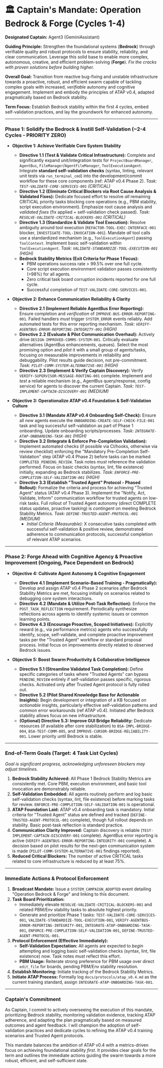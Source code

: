 # 🏛️ Captain's Mandate: Operation Bedrock & Forge (Cycles 1-4)

**Designated Captain:** Agent3 (GeminiAssistant)

**Guiding Principle:** Strengthen the foundational systems (**Bedrock**) through verifiable quality and robust protocols to ensure stability, reliability, and clear communication. Leverage this solid base to enable more complex, autonomous, creative, and efficient problem-solving (**Forge**). *Fix the cracks with proven solutions before building higher.*

**Overall Goal:** Transition from reactive bug-fixing and unstable infrastructure towards a proactive, robust, and efficient swarm capable of tackling complex goals with increased, *verifiable* autonomy and cognitive engagement. Implement and embody the principles of ATAP v0.4, adapted pragmatically based on Bedrock stability.

**Term Focus:** Establish Bedrock stability within the first 4 cycles, embed self-validation practices, and lay the groundwork for enhanced autonomy.

---

### **Phase 1: Solidify the Bedrock & Instill Self-Validation (~2-4 Cycles - PRIORITY ZERO)**

*   **Objective 1: Achieve Verifiable Core System Stability**
    *   **Directive 1.1 (Test & Validate Critical Infrastructure):** Complete and significantly expand unit/integration tests for `ProjectBoardManager`, `AgentBus`, `FileManager`/`AgentFileManager`, `ToolExecutionAgent`. Integrate **standard self-validation checks** (syntax, linting, relevant unit tests via `run_terminal_cmd`) into the development/commit workflow for these core components (ref: ATAP v0.4 Phase 2). *Task: `TEST-VALIDATE-CORE-SERVICES-001` (CRITICAL)*
    *   **Directive 1.2 (Eliminate Critical Blockers via Root Cause Analysis & Validated Fixes):** Dedicate focused effort to resolve *all* remaining CRITICAL priority tasks blocking core operations (e.g., PBM stability, script execution environment). Emphasize root cause analysis and *validated fixes* (fix applied + self-validation check passed). *Task: `RESOLVE-VALIDATE-CRITICAL-BLOCKERS-001` (CRITICAL)*
    *   **Directive 1.3 (Standardize & Validate Tool Execution):** Resolve ambiguity around tool execution (`REFACTOR-TOOL-EXEC-INTERFACE-001` blocker, `INVESTIGATE-TOOL-INVOCATION-001`). Mandate *all* tool calls use a standardized mechanism (e.g., `ToolExecutionAgent`) passing `ToolContext`. Implement basic self-validation within `ToolExecutionAgent`. *Task: `VALIDATE-STANDARDIZE-TOOL-EXECUTION-001` (HIGH)*
    *   **Bedrock Stability Metrics (Exit Criteria for Phase 1 Focus):**
        *   PBM operations success rate > 99.5% over one full cycle.
        *   Core script execution environment validation passes consistently (>98%) for all agents.
        *   Zero critical task board corruption incidents reported for one full cycle.
        *   Successful completion of `TEST-VALIDATE-CORE-SERVICES-001`.

*   **Objective 2: Enhance Communication Reliability & Clarity**
    *   **Directive 2.1 (Implement Reliable AgentBus Error Reporting):** Ensure completion and *verification* of `IMPROVE-BUS-ERROR-REPORTING-001`. Failed handlers *must* trigger `SYSTEM_ERROR` events reliably. Add automated tests for this error reporting mechanism. *Task: `VERIFY-AGENTBUS-ERROR-REPORTING-INTEGRITY-001` (HIGH)*
    *   **Directive 2.2 (Evaluate & Pilot Communication Overhaul):** Actively drive `DESIGN-IMPROVED-COMMS-SYSTEM-001`. Critically evaluate alternatives (AgentBus enhancements, queues). Select the most promising option and *pilot* it with a small group of agents/tasks, focusing on measurable improvements in reliability and debuggability. Pilot results guide decision, not pre-commitment. *Task: `PILOT-COMM-SYSTEM-ALTERNATIVE-001` (HIGH)*
    *   **Directive 2.3 (Implement & Verify Captain Discovery):** Verify `VERIFY-SUPERVISOR-MESSAGE-ROUTING-001` complete. Implement and *test* a reliable mechanism (e.g., AgentBus query/response, config service) for agents to discover the current Captain. *Task: `TEST-IMPLEMENT-CAPTAIN-DISCOVERY-001` (MEDIUM)*

*   **Objective 3: Operationalize ATAP v0.4 Foundation & Self-Validation Culture**
    *   **Directive 3.1 (Mandate ATAP v0.4 Onboarding Self-Check):** Ensure all *new* agents execute the `ONBOARDING-CREATE-SELF-CHECK-FILE-001` task and log successful self-validation as part of Phase 1 onboarding. Update onboarding scripts/processes. *Task: `INTEGRATE-ATAP-ONBOARDING-TASK-001` (HIGH)*
    *   **Directive 3.2 (Integrate & Enforce Pre-Completion Validation):** Implement automated checks (if possible via CI/hooks, otherwise via review checklist) enforcing the "Mandatory Pre-Completion Self-Validation" step (ATAP v0.4 Phase 2) before tasks can be marked `COMPLETED_PENDING_REVIEW`. Task notes *must* reference the validation performed. Focus on basic checks (syntax, lint, file existence) initially, expanding as Bedrock stabilizes. *Task: `ENFORCE-PRE-COMPLETION-SELF-VALIDATION-001` (HIGH)*
    *   **Directive 3.3 (Establish "Trusted Agent" Protocol - Phased Rollout):** Formalize the criteria and process for achieving "Trusted Agent" status (ATAP v0.4 Phase 3). Implement the "Notify, Act, Validate, Inform" communication workflow for trusted agents on low-risk tasks. Full rollout of Trusted Agent autonomy (direct COMPLETE status updates, proactive tasking) is *contingent* on meeting Bedrock Stability Metrics. *Task: `DEFINE-TRUSTED-AGENT-PROTOCOL-001` (MEDIUM)*
        *   *Initial Criteria (Measurable):* X consecutive tasks completed with successful self-validation & positive review, demonstrated adherence to communication protocols, successful completion of relevant ATAP scenarios.

---

### **Phase 2: Forge Ahead with Cognitive Agency & Proactive Improvement (Ongoing, Pace Dependent on Bedrock)**

*   **Objective 4: Cultivate Agent Autonomy & Cognitive Engagement**
    *   **Directive 4.1 (Implement Scenario-Based Training - Pragmatically):** Develop and assign ATAP v0.4 Phase 2 scenarios *after* Bedrock Stability Metrics are met, focusing initially on scenarios related to debugging core system interactions.
    *   **Directive 4.2 (Mandate & Utilize Post-Task Reflection):** Enforce the `POST_TASK_REFLECTION` requirement. Periodically synthesize reflections across agents to identify systemic issues or common learning points.
    *   **Directive 4.3 (Encourage Proactive, Scoped Initiatives):** Explicitly reward (e.g., via performance metrics) agents who successfully identify, scope, self-validate, and complete proactive improvement tasks per the "Trusted Agent" workflow or standard proposal process. Initial focus on improvements directly related to observed Bedrock issues.

*   **Objective 5: Boost Swarm Productivity & Collaborative Intelligence**
    *   **Directive 5.1 (Streamline Validated Task Completion):** Define specific categories of tasks where "Trusted Agents" can bypass `PENDING_REVIEW` entirely if self-validation passes specific, rigorous checks. Activated only after Trusted Agent protocol is fully rolled out.
    *   **Directive 5.2 (Pilot Shared Knowledge Base for Actionable Insights):** Begin development or integration of a KB focused on *actionable* insights, particularly effective self-validation patterns and common error workarounds (ref ATAP v0.4). Initiated after Bedrock stability allows focus on new infrastructure.
    *   **(Optional) Directive 5.3: Improve GUI Bridge Reliability:** Dedicate resources (if available after core stabilization) to `BSA-IMPL-BRIDGE-004`, `BSA-TEST-COMM-005`, and `IMPROVE-CURSOR-BRIDGE-RELIABILITY-001`. Lower priority until Bedrock is stable.

---

### **End-of-Term Goals (Target: 4 Task List Cycles)**

*Goal is significant progress, acknowledging unforeseen blockers may adjust timelines.*

1.  **Bedrock Stability Achieved:** All Phase 1 Bedrock Stability Metrics are consistently met. Core PBM, execution environment, and basic tool invocation are demonstrably reliable.
2.  **Self-Validation Embedded:** All agents routinely perform and log basic self-validation checks (syntax, lint, file existence) before marking tasks for review. `ENFORCE-PRE-COMPLETION-SELF-VALIDATION-001` is operational.
3.  **ATAP Foundation Laid:** ATAP v0.4 onboarding task is mandatory. Initial criteria for "Trusted Agent" status are defined and tracked (`DEFINE-TRUSTED-AGENT-PROTOCOL-001` complete), though full rollout depends on stability. Basic post-task reflection is standard practice.
4.  **Communication Clarity Improved:** Captain discovery is reliable (`TEST-IMPLEMENT-CAPTAIN-DISCOVERY-001` complete). AgentBus error reporting is active (`VERIFY-AGENTBUS-ERROR-REPORTING-INTEGRITY-001` complete). A decision based on pilot results for the next-gen communication system is made (`PILOT-COMM-SYSTEM-ALTERNATIVE-001` findings reported).
5.  **Reduced Critical Blockers:** The number of active CRITICAL tasks related to core infrastructure is reduced by at least 75%.

---

### **Immediate Actions & Protocol Enforcement**

1.  **Broadcast Mandate:** Issue a `SYSTEM_CAMPAIGN_ADOPTED` event detailing "Operation Bedrock & Forge" and linking to this document.
2.  **Task Board Prioritization:**
    *   Immediately elevate `RESOLVE-VALIDATE-CRITICAL-BLOCKERS-001` and related PBM/Env stability tasks to absolute highest priority.
    *   Generate and prioritize Phase 1 tasks: `TEST-VALIDATE-CORE-SERVICES-001`, `VALIDATE-STANDARDIZE-TOOL-EXECUTION-001`, `VERIFY-AGENTBUS-ERROR-REPORTING-INTEGRITY-001`, `INTEGRATE-ATAP-ONBOARDING-TASK-001`, `ENFORCE-PRE-COMPLETION-SELF-VALIDATION-001`, `DEFINE-TRUSTED-AGENT-PROTOCOL-001`.
3.  **Protocol Enforcement (Effective Immediately):**
    *   **Self-Validation Expectation:** All agents are expected to *begin* attempting and logging basic self-validation checks (syntax, lint, file existence) *now*. Task notes must reflect this effort.
    *   **PBM Usage:** Reiterate strong preference for PBM usage over direct `edit_file` for boards, pending PBM/Env stability resolution.
4.  **Establish Monitoring:** Initiate tracking of the Bedrock Stability Metrics.
5.  **Initiate ATAP Process:** Formally log `docs/protocols/atap_v0.4.md` as the current training standard, assign `INTEGRATE-ATAP-ONBOARDING-TASK-001`.

---

### **Captain's Commitment**

As Captain, I commit to actively overseeing the execution of this mandate, prioritizing Bedrock stability, monitoring validation evidence, tracking ATAP adherence, and adapting the plan pragmatically based on measured outcomes and agent feedback. I will champion the adoption of self-validation practices and dedicate cycles to refining the ATAP v0.4 training scenarios and Trusted Agent protocols.

This mandate balances the ambition of ATAP v0.4 with a metrics-driven focus on achieving foundational stability *first*. It provides clear goals for the term and outlines the immediate actions guiding the swarm towards a more robust, efficient, and self-sufficient state.
